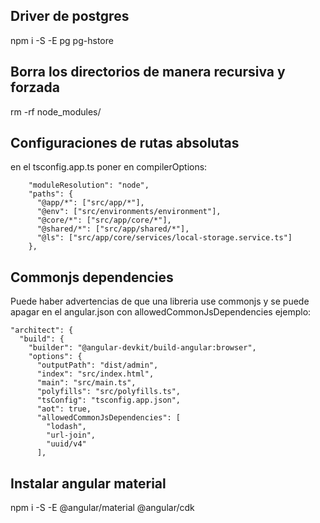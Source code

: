 ## Driver de postgres

npm i -S -E  pg pg-hstore

## Borra los directorios de manera recursiva y forzada 
rm -rf node_modules/

## Configuraciones de rutas absolutas

en el tsconfig.app.ts poner en compilerOptions: 
```
    "moduleResolution": "node",
    "paths": {
      "@app/*": ["src/app/*"],
      "@env": ["src/environments/environment"],
      "@core/*": ["src/app/core/*"],
      "@shared/*": ["src/app/shared/*"],
      "@ls": ["src/app/core/services/local-storage.service.ts"]
    },
```

## Commonjs dependencies

Puede haber advertencias de que una libreria use commonjs y se puede apagar en el angular.json con allowedCommonJsDependencies ejemplo:

```
"architect": {
  "build": {
    "builder": "@angular-devkit/build-angular:browser",
    "options": {
      "outputPath": "dist/admin",
      "index": "src/index.html",
      "main": "src/main.ts",
      "polyfills": "src/polyfills.ts",
      "tsConfig": "tsconfig.app.json",
      "aot": true,
      "allowedCommonJsDependencies": [
        "lodash",
        "url-join",
        "uuid/v4"
      ],

```

## Instalar angular material
npm i -S -E @angular/material @angular/cdk